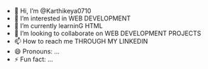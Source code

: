- 👋 Hi, I’m @Karthikeya0710
- 👀 I’m interested in WEB DEVELOPMENT
- 🌱 I’m currently learninG HTML
- 💞️ I’m looking to collaborate on WEB DEVELOPMENT PROJECTS
- 📫 How to reach me THROUGH MY LINKEDIN
- 😄 Pronouns: ...
- ⚡ Fun fact: ...

<!---
Karthikeya0710/Karthikeya0710 is a ✨ special ✨ repository because its `README.md` (this file) appears on your GitHub profile.
You can click the Preview link to take a look at your changes.
--->
